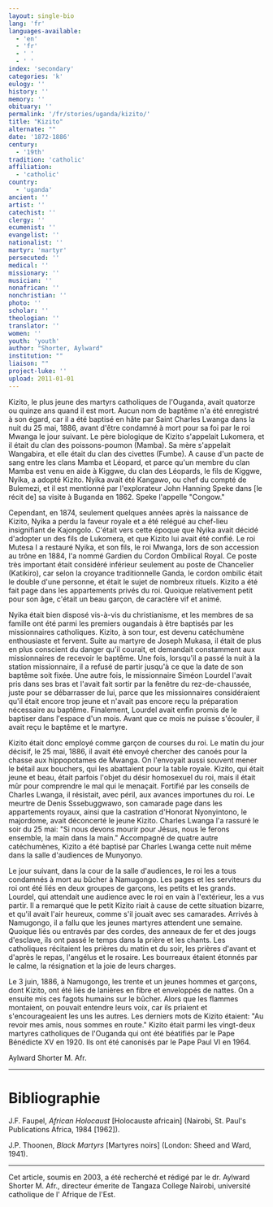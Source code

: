 ```yaml
---
layout: single-bio
lang: 'fr'
languages-available:
  - 'en'
  - 'fr'
  - ' '
  - ' '
index: 'secondary'
categories: 'k'
eulogy: ''
history: ''
memory: ''
obituary: ''
permalink: '/fr/stories/uganda/kizito/'
title: "Kizito"
alternate: ""
date: '1872-1886'
century:
  - '19th'
tradition: 'catholic'
affiliation:
  - 'catholic'
country:
  - 'uganda'
ancient: ''
artist: ''
catechist: ''
clergy: ''
ecumenist: ''
evangelist: ''
nationalist: ''
martyr: 'martyr'
persecuted: ''
medical: ''
missionary: ''
musician: ''
nonafrican: ''
nonchristian: ''
photo: ''
scholar: ''
theologian: ''
translator: ''
women: ''
youth: 'youth'
author: "Shorter, Aylward"
institution: ""
liaison: ""
project-luke: ''
upload: 2011-01-01
---
```




Kizito, le plus jeune des martyrs catholiques de l'Ouganda, avait quatorze ou quinze ans quand il est mort. Aucun nom de baptême n'a été enregistré à son égard, car il a été baptisé en hâte par Saint Charles Lwanga dans la nuit du 25 mai, 1886, avant d'être condamné à mort pour sa foi par le roi Mwanga le jour suivant. Le père biologique de Kizito s'appelait Lukomera, et il était du clan des poissons-poumon (Mamba). Sa mère s'appelait Wangabira, et elle était du clan des civettes (Fumbe). A cause d'un pacte de sang entre les clans Mamba et Léopard, et parce qu'un membre du clan Mamba est venu en aide à Kiggwe, du clan des Léopards, le fils de Kiggwe, Nyika, a adopté Kizito. Nyika avait été Kangawo, ou chef du compté de Bulemezi, et il est mentionné par l'explorateur John Hanning Speke dans [le récit de] sa visite à Buganda en 1862. Speke l'appelle "Congow."

Cependant, en 1874, seulement quelques années après la naissance de Kizito, Nyika a perdu la faveur royale et a été relégué au chef-lieu insignifiant de Kajongolo. C'était vers cette époque que Nyika avait décidé d'adopter un des fils de Lukomera, et que Kizito lui avait été confié. Le roi Mutesa I a restauré Nyika, et son fils, le roi Mwanga, lors de son accession au trône en 1884, l'a nommé Gardien du Cordon Ombilical Royal. Ce poste très important était considéré inférieur seulement au poste de Chancelier (Katikiro), car selon la croyance traditionnelle Ganda, le cordon ombilic était le double d'une personne, et était le sujet de nombreux rituels. Kizito a été fait page dans les appartements privés du roi. Quoique relativement petit pour son âge, c'était un beau garçon, de caractère vif et animé.

Nyika était bien disposé vis-à-vis du christianisme, et les membres de sa famille ont été parmi les premiers ougandais à être baptisés par les missionnaires catholiques. Kizito, à son tour, est devenu catéchumène enthousiaste et fervent. Suite au martyre de Joseph Mukasa, il était de plus en plus conscient du danger qu'il courait, et demandait constamment aux missionnaires de recevoir le baptême. Une fois, lorsqu'il a passé la nuit à la station missionnaire, il a refusé de partir jusqu'à ce que la date de son baptême soit fixée. Une autre fois, le missionnaire Siméon Lourdel l'avait pris dans ses bras et l'avait fait sortir par la fenêtre du rez-de-chaussée, juste pour se débarrasser de lui, parce que les missionnaires considéraient qu'il était encore trop jeune et n'avait pas encore reçu la préparation nécessaire au baptême. Finalement, Lourdel avait enfin promis de le baptiser dans l'espace d'un mois. Avant que ce mois ne puisse s'écouler, il avait reçu le baptême et le martyre.

Kizito était donc employé comme garçon de courses du roi. Le matin du jour décisif, le 25 mai, 1886, il avait été envoyé chercher des canoés pour la chasse aux hippopotames de Mwanga. On l'envoyait aussi souvent mener le bétail aux bouchers, qui les abattaient pour la table royale. Kizito, qui était jeune et beau, était parfois l'objet du désir homosexuel du roi, mais il était mûr pour comprendre le mal qui le menaçait. Fortifié par les conseils de Charles Lwanga, il résistait, avec péril, aux avances importunes du roi. Le meurtre de Denis Sssebuggwawo, son camarade page dans les appartements royaux, ainsi que la castration d'Honorat Nyonyintono, le majordome, avait déconcerté le jeune Kizito. Charles Lwanga l'a rassuré le soir du 25 mai: "Si nous devons mourir pour Jésus, nous le ferons ensemble, la main dans la main." Accompagné de quatre autre catéchumènes, Kizito a été baptisé par Charles Lwanga cette nuit même dans la salle d'audiences de Munyonyo.

Le jour suivant, dans la cour de la salle d'audiences, le roi les a tous condamnés à mort au bûcher à Namugongo. Les pages et les serviteurs du roi ont été liés en deux groupes de garçons, les petits et les grands. Lourdel, qui attendait une audience avec le roi en vain à l'extérieur, les a vus partir. Il a remarqué que le petit Kizito riait à cause de cette situation bizarre, et qu'il avait l'air heureux, comme s'il jouait avec ses camarades. Arrivés à Namugongo, il a fallu que les jeunes martyres attendent une semaine. Quoique liés ou entravés par des cordes, des anneaux de fer et des jougs d'esclave, ils ont passé le temps dans la prière et les chants. Les catholiques récitaient les prières du matin et du soir, les prières d'avant et d'après le repas, l'angélus et le rosaire. Les bourreaux étaient étonnés par le calme, la résignation et la joie de leurs charges.

Le 3 juin, 1886, à Namugongo, les trente et un jeunes hommes et garçons, dont Kizito, ont été liés de lanières en fibre et enveloppés de nattes. On a ensuite mis ces fagots humains sur le bûcher. Alors que les flammes montaient, on pouvait entendre leurs voix, car ils priaient et s'encourageaient les uns les autres. Les derniers mots de Kizito étaient: "Au revoir mes amis, nous sommes en route." Kizito était parmi les vingt-deux martyres catholiques de l'Ouganda qui ont été béatifiés par le Pape Bénédicte XV en 1920. Ils ont été canonisés par le Pape Paul VI en 1964.

Aylward Shorter M. Afr.

---

# Bibliographie

J.F. Faupel, *African Holocaust* [Holocauste africain] (Nairobi, St. Paul's Publications Africa, 1984 [1962]).

J.P. Thoonen, *Black Martyrs* [Martyres noirs] (London: Sheed and Ward, 1941).

---

Cet article, soumis en 2003, a été recherché et rédigé par le dr. Aylward Shorter M. Afr., directeur émerite de Tangaza College Nairobi, université catholique de l' Afrique de l'Est.
